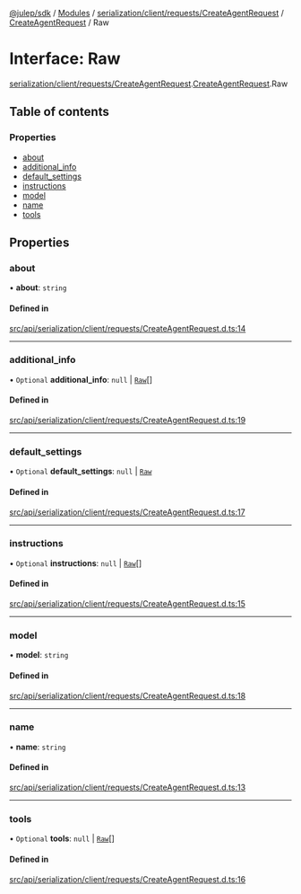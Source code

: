 [@julep/sdk](../README.md) / [Modules](../modules.md) / [serialization/client/requests/CreateAgentRequest](../modules/serialization_client_requests_CreateAgentRequest.md) / [CreateAgentRequest](../modules/serialization_client_requests_CreateAgentRequest.CreateAgentRequest.md) / Raw

# Interface: Raw

[serialization/client/requests/CreateAgentRequest](../modules/serialization_client_requests_CreateAgentRequest.md).[CreateAgentRequest](../modules/serialization_client_requests_CreateAgentRequest.CreateAgentRequest.md).Raw

## Table of contents

### Properties

- [about](serialization_client_requests_CreateAgentRequest.CreateAgentRequest.Raw.md#about)
- [additional\_info](serialization_client_requests_CreateAgentRequest.CreateAgentRequest.Raw.md#additional_info)
- [default\_settings](serialization_client_requests_CreateAgentRequest.CreateAgentRequest.Raw.md#default_settings)
- [instructions](serialization_client_requests_CreateAgentRequest.CreateAgentRequest.Raw.md#instructions)
- [model](serialization_client_requests_CreateAgentRequest.CreateAgentRequest.Raw.md#model)
- [name](serialization_client_requests_CreateAgentRequest.CreateAgentRequest.Raw.md#name)
- [tools](serialization_client_requests_CreateAgentRequest.CreateAgentRequest.Raw.md#tools)

## Properties

### about

• **about**: `string`

#### Defined in

[src/api/serialization/client/requests/CreateAgentRequest.d.ts:14](https://github.com/julep-ai/samantha-monorepo/blob/9aefd53/sdks/js/src/api/serialization/client/requests/CreateAgentRequest.d.ts#L14)

___

### additional\_info

• `Optional` **additional\_info**: ``null`` \| [`Raw`](serialization_types_CreateAdditionalInfoRequest.CreateAdditionalInfoRequest.Raw.md)[]

#### Defined in

[src/api/serialization/client/requests/CreateAgentRequest.d.ts:19](https://github.com/julep-ai/samantha-monorepo/blob/9aefd53/sdks/js/src/api/serialization/client/requests/CreateAgentRequest.d.ts#L19)

___

### default\_settings

• `Optional` **default\_settings**: ``null`` \| [`Raw`](serialization_types_AgentDefaultSettings.AgentDefaultSettings.Raw.md)

#### Defined in

[src/api/serialization/client/requests/CreateAgentRequest.d.ts:17](https://github.com/julep-ai/samantha-monorepo/blob/9aefd53/sdks/js/src/api/serialization/client/requests/CreateAgentRequest.d.ts#L17)

___

### instructions

• `Optional` **instructions**: ``null`` \| [`Raw`](serialization_types_Instruction.Instruction.Raw.md)[]

#### Defined in

[src/api/serialization/client/requests/CreateAgentRequest.d.ts:15](https://github.com/julep-ai/samantha-monorepo/blob/9aefd53/sdks/js/src/api/serialization/client/requests/CreateAgentRequest.d.ts#L15)

___

### model

• **model**: `string`

#### Defined in

[src/api/serialization/client/requests/CreateAgentRequest.d.ts:18](https://github.com/julep-ai/samantha-monorepo/blob/9aefd53/sdks/js/src/api/serialization/client/requests/CreateAgentRequest.d.ts#L18)

___

### name

• **name**: `string`

#### Defined in

[src/api/serialization/client/requests/CreateAgentRequest.d.ts:13](https://github.com/julep-ai/samantha-monorepo/blob/9aefd53/sdks/js/src/api/serialization/client/requests/CreateAgentRequest.d.ts#L13)

___

### tools

• `Optional` **tools**: ``null`` \| [`Raw`](serialization_types_CreateToolRequest.CreateToolRequest.Raw.md)[]

#### Defined in

[src/api/serialization/client/requests/CreateAgentRequest.d.ts:16](https://github.com/julep-ai/samantha-monorepo/blob/9aefd53/sdks/js/src/api/serialization/client/requests/CreateAgentRequest.d.ts#L16)
